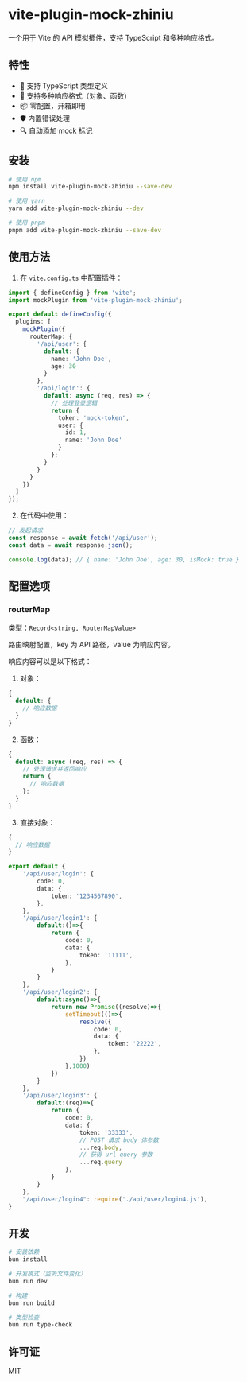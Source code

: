 # vite-plugin-mock-zhiniu

一个用于 Vite 的 API 模拟插件，支持 TypeScript 和多种响应格式。

## 特性

- 🚀 支持 TypeScript 类型定义
- 🔄 支持多种响应格式（对象、函数）
- 📦 零配置，开箱即用
- 🛡️ 内置错误处理
- 🔍 自动添加 mock 标记

## 安装

```bash
# 使用 npm
npm install vite-plugin-mock-zhiniu --save-dev

# 使用 yarn
yarn add vite-plugin-mock-zhiniu --dev

# 使用 pnpm
pnpm add vite-plugin-mock-zhiniu --save-dev
```

## 使用方法

1. 在 `vite.config.ts` 中配置插件：

```typescript
import { defineConfig } from 'vite';
import mockPlugin from 'vite-plugin-mock-zhiniu';

export default defineConfig({
  plugins: [
    mockPlugin({
      routerMap: {
        '/api/user': {
          default: {
            name: 'John Doe',
            age: 30
          }
        },
        '/api/login': {
          default: async (req, res) => {
            // 处理登录逻辑
            return {
              token: 'mock-token',
              user: {
                id: 1,
                name: 'John Doe'
              }
            };
          }
        }
      }
    })
  ]
});
```

2. 在代码中使用：

```typescript
// 发起请求
const response = await fetch('/api/user');
const data = await response.json();

console.log(data); // { name: 'John Doe', age: 30, isMock: true }
```

## 配置选项

### routerMap

类型：`Record<string, RouterMapValue>`

路由映射配置，key 为 API 路径，value 为响应内容。

响应内容可以是以下格式：

1. 对象：
```typescript
{
  default: {
    // 响应数据
  }
}
```

2. 函数：
```typescript
{
  default: async (req, res) => {
    // 处理请求并返回响应
    return {
      // 响应数据
    };
  }
}
```

3. 直接对象：
```typescript
{
  // 响应数据
}
```


```typescript
export default {
    '/api/user/login': {
        code: 0,
        data: {
            token: '1234567890',
        },
    },
    '/api/user/login1': {
        default:()=>{
            return {
                code: 0,
                data: {
                    token: '11111',
                },
            }
        }
    },
    '/api/user/login2': {
        default:async()=>{
            return new Promise((resolve)=>{
                setTimeout(()=>{
                    resolve({
                        code: 0,
                        data: {
                            token: '22222',
                        },
                    })
                },1000)
            })
        }
    },
    '/api/user/login3': {
        default:(req)=>{
            return {
                code: 0,
                data: {
                    token: '33333',
                    // POST 请求 body 体参数
                    ...req.body,
                    // 获得 url query 参数
                    ...req.query
                },
            }
        }
    },
    "/api/user/login4": require('./api/user/login4.js'),
}

```

## 开发

```bash
# 安装依赖
bun install

# 开发模式（监听文件变化）
bun run dev

# 构建
bun run build

# 类型检查
bun run type-check
```

## 许可证

MIT
